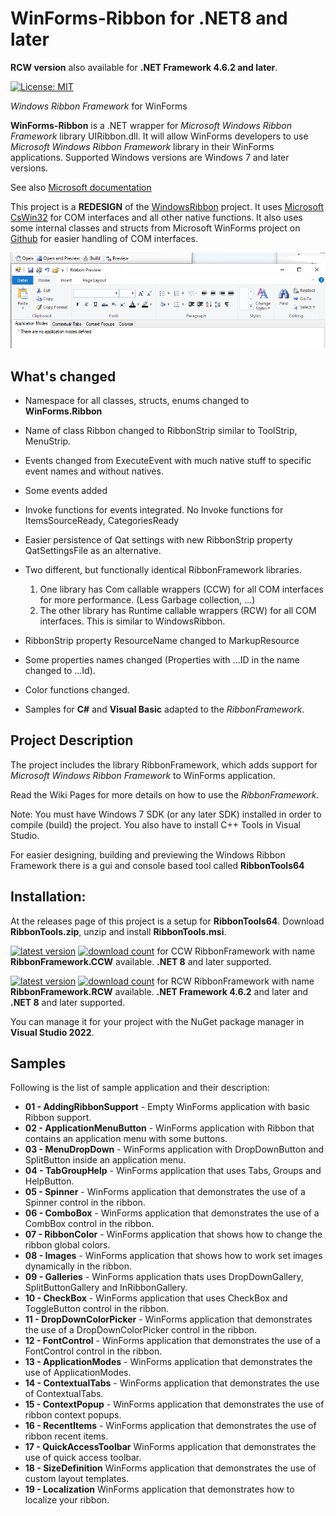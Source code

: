 # WinForms-Ribbon for .NET8 and later

**RCW version** also available for **.NET Framework 4.6.2 and later**.

[![License: MIT](https://img.shields.io/badge/License-MIT-green.svg)](https://github.com/harborsiem/WinForms-Ribbon/blob/main/LICENSE)

*Windows Ribbon Framework* for WinForms

**WinForms-Ribbon** is a .NET wrapper for *Microsoft Windows Ribbon Framework* library UIRibbon.dll. It will allow WinForms developers to use *Microsoft Windows Ribbon Framework* library in their WinForms applications.
Supported Windows versions are Windows 7 and later versions.

See also [Microsoft documentation](https://learn.microsoft.com/en-us/windows/win32/windowsribbon/-uiplat-windowsribbon-entry)

This project is a **REDESIGN** of the [WindowsRibbon](https://github.com/harborsiem/WindowsRibbon) project. It uses [Microsoft CsWin32](https://github.com/microsoft/CsWin32) for COM interfaces and all other native functions.
It also uses some internal classes and structs from Microsoft WinForms project on [Github](https://github.com/dotnet/winforms) for easier handling of COM interfaces.

![PrintPreview](./Images/PrintPreview.png)

## What's changed

- Namespace for all classes, structs, enums changed to **WinForms.Ribbon**
- Name of class Ribbon changed to RibbonStrip similar to ToolStrip, MenuStrip.
- Events changed from ExecuteEvent with much native stuff to specific event names and without natives.
- Some events added
- Invoke functions for events integrated. No Invoke functions for ItemsSourceReady, CategoriesReady 
- Easier persistence of Qat settings with new RibbonStrip property QatSettingsFile as an alternative.
- Two different, but functionally identical RibbonFramework libraries.
  1. One library has Com callable wrappers (CCW) for all COM interfaces for more performance. (Less Garbage collection, ...) 
  2. The other library has Runtime callable wrappers (RCW) for all COM interfaces. This is similar to WindowsRibbon.
- RibbonStrip property ResourceName changed to MarkupResource
- Some properties names changed (Properties with ...ID in the name changed to ...Id).
- Color functions changed.

- Samples for **C#** and **Visual Basic** adapted to the *RibbonFramework*.

## **Project Description**

The project includes the library RibbonFramework, which adds support for *Microsoft Windows Ribbon Framework* to WinForms application.

Read the Wiki Pages for more details on how to use the *RibbonFramework*.

Note: You must have Windows 7 SDK (or any later SDK) installed in order to compile (build) the project.
You also have to install C++ Tools in Visual Studio.

For easier designing, building and previewing the Windows Ribbon Framework there is a gui and console based tool called **RibbonTools64**

## Installation:

At the releases page of this project is a setup for **RibbonTools64**. Download **RibbonTools.zip**, unzip and install **RibbonTools.msi**.

[![latest version](https://img.shields.io/nuget/vpre/RibbonFramework.CCW)](https://www.nuget.org/packages/RibbonFramework.CCW)
[![download count](https://img.shields.io/nuget/dt/RibbonFramework.CCW)](https://www.nuget.org/stats/packages/RibbonFramework.CCW?groupby=Version)
for CCW RibbonFramework with name **RibbonFramework.CCW** available.
**.NET 8** and later supported.

[![latest version](https://img.shields.io/nuget/vpre/RibbonFramework.RCW)](https://www.nuget.org/packages/RibbonFramework.RCW)
[![download count](https://img.shields.io/nuget/dt/RibbonFramework.RCW)](https://www.nuget.org/stats/packages/RibbonFramework.RCW?groupby=Version)
for RCW RibbonFramework with name **RibbonFramework.RCW** available.
**.NET Framework 4.6.2** and later and **.NET 8** and later supported.

You can manage it for your project with the NuGet package manager in **Visual Studio 2022**.


## Samples

Following is the list of sample application and their description: 

- **01 - AddingRibbonSupport** - Empty WinForms application with basic Ribbon support.
- **02 - ApplicationMenuButton** - WinForms application with Ribbon that contains an application menu with some buttons.
- **03 - MenuDropDown** - WinForms application with DropDownButton and SplitButton inside an application menu.
- **04 - TabGroupHelp** - WinForms application that uses Tabs, Groups and HelpButton.
- **05 - Spinner** - WinForms application that demonstrates the use of a Spinner control in the ribbon.
- **06 - ComboBox** - WinForms application that demonstrates the use of a CombBox control in the ribbon.
- **07 - RibbonColor** - WinForms application that shows how to change the ribbon global colors.
- **08 - Images** - WinForms application that shows how to work set images dynamically in the ribbon.
- **09 - Galleries** - WinForms application thats uses DropDownGallery, SplitButtonGallery and InRibbonGallery.
- **10 - CheckBox** - WinForms application that uses CheckBox and ToggleButton control in the ribbon.
- **11 - DropDownColorPicker** - WinForms application that demonstrates the use of a DropDownColorPicker control in the ribbon.
- **12 - FontControl** - WinForms application that demonstrates the use of a FontControl control in the ribbon.
- **13 - ApplicationModes** - WinForms application that demonstrates the use of ApplicationModes.
- **14 - ContextualTabs** - WinForms application that demonstrates the use of ContextualTabs.
- **15 - ContextPopup** - WinForms application that demonstrates the use of ribbon context popups.
- **16 - RecentItems** - WinForms application that demonstrates the use of ribbon recent items.
- **17 - QuickAccessToolbar** WinForms application that demonstrates the use of quick access toolbar.
- **18 - SizeDefinition** WinForms application that demonstrates the use of custom layout templates.
- **19 - Localization** WinForms application that demonstrates how to localize your ribbon.
